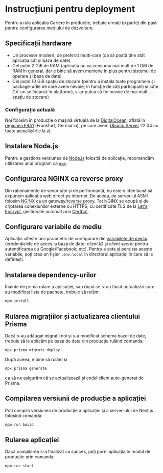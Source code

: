 # Instrucțiuni pentru deployment

Pentru a rula aplicația Cariere în producție, trebuie urmați (o parte) din pașii pentru configurarea mediului de dezvoltare.

## Specificații hardware

- Un procesor modern, de preferat multi-core (ca să poată ține atât aplicația cât și baza de date)
- Cel puțin 2 GiB de RAM (aplicația nu va consuma mai mult de 1 GiB de RAM în general, dar e bine să avem memorie în plus pentru sistemul de operare și baza de date)
- Cel puțin 10 GiB spațiu de stocare (pentru a instala toate programele și package-urile de care avem nevoie; în funcție de câți participanți și câte CV-uri se încarcă în platformă, s-ar putea să fie nevoie de mai mult spațiu de stocare)

### Configurația actuală

Noi folosim în producție o mașină virtuală de la [DigitalOcean](https://www.digitalocean.com/), aflată în [regiunea FRA1](https://docs.digitalocean.com/products/platform/availability-matrix/#available-datacenters) (Frankfurt, Germania), pe care avem [Ubuntu Server](https://ubuntu.com/server) 22.04 cu toate actualizările la zi.

## Instalare Node.js

Pentru a gestiona versiunea de [Node.js](https://nodejs.org/en/) folosită de aplicație, recomandăm utilizarea unui program ca [`nvm`](https://github.com/nvm-sh/nvm).

## Configurarea NGINX ca reverse proxy

Din raționamente de securitate și de performanță, nu este o idee bună să expunem aplicația web direct pe internet. De aceea, pe server-ul ASMI folosim [NGINX](https://www.nginx.com/) ca un gateway/[reverse proxy](https://en.wikipedia.org/wiki/Reverse_proxy). Tot NGINX se ocupă și de criptarea conexiunilor externe cu HTTPS, cu certificate TLS de la [Let's Encrypt](https://letsencrypt.org/), gestionate automat prin [Certbot](https://certbot.eff.org/).

## Configurare variabile de mediu

Aplicația citește unii parametrii de configurare din [variabilele de mediu](https://en.wikipedia.org/wiki/Environment_variable) (credențialele de acces la baza de date; _client ID_ și _client secret_ pentru autentificarea cu Google/Facebook; etc). Pentru a seta și persista aceste variabile, poți crea un fișier `.env.local` în directorul aplicației în care să le definești.

## Instalarea dependency-urilor

Înainte de prima rulare a aplicației, sau după ce s-au făcut actualizări care au modificat lista de pachete, trebuie să rulăm:

```sh
npm install
```

## Rularea migrațiilor și actualizarea clientului Prisma

Dacă s-au adăugat migrații noi și s-a modificat schema bazei de date, trebuie să le aplicăm pe baza de date din producție rulând comanda:

```sh
npx prisma migrate deploy
```

După aceea, e bine să rulăm și

```sh
npx prisma generate
```

ca să ne asigurăm că se actualizează și codul client auto-generat de Prisma.

## Compilarea versiunii de producție a aplicației

Poți compila versiunea de producție a aplicației și a server-ului de Next.js folosind comanda:

```sh
npm run build
```

## Rularea aplicației

Dacă compilarea s-a finalizat cu succes, poți porni aplicația în modul de producție prin comanda:

```sh
npm run start
```
